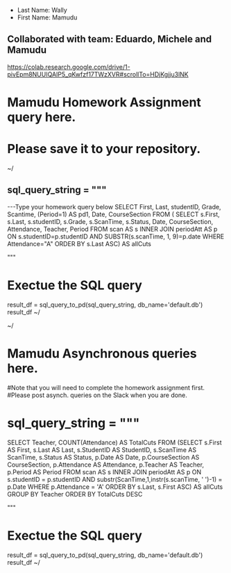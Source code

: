* Last Name: Wally
* First Name: Mamudu

## Collaborated with team: Eduardo, Michele and Mamudu

https://colab.research.google.com/drive/1-pivEpm8NUUIQAIP5_qKwfzf17TWzXVR#scrollTo=HDjKgjju3lNK

# Mamudu Homework Assignment query here.
# Please save it to your repository.

~/
## sql_query_string = """

---Type your homework query below
SELECT First, Last, studentID, Grade, Scantime, (Period=1) AS pd1, Date, CourseSection
FROM
(
SELECT s.First, s.Last, s.studentID, s.Grade, s.ScanTime, s.Status, Date, CourseSection, Attendance, Teacher, Period 
FROM scan AS s
INNER JOIN periodAtt AS p
ON s.studentID=p.studentID AND SUBSTR(s.scanTime, 1, 9)=p.date
WHERE Attendance="A"
ORDER BY s.Last ASC) 
AS allCuts

"""
 
# Exectue the SQL query
result_df = sql_query_to_pd(sql_query_string, db_name='default.db')
result_df
~/

~/
# Mamudu Asynchronous queries here.
#Note that you will need to complete the homework assignment first.
#Please post asynch. queries on the Slack when you are done.

# sql_query_string = """

SELECT Teacher, COUNT(Attendance) AS TotalCuts
FROM (SELECT s.First AS First, s.Last AS Last, s.StudentID AS StudentID, s.ScanTime AS ScanTime, s.Status AS Status, 
p.Date AS Date, p.CourseSection AS CourseSection, p.Attendance AS Attendance, p.Teacher AS Teacher, p.Period AS Period
FROM scan AS s
INNER JOIN periodAtt AS p
ON s.studentID = p.studentID
AND substr(ScanTime,1,instr(s.scanTime, ' ')-1) = p.Date
WHERE p.Attendance = 'A'
ORDER BY s.Last, s.First ASC) AS allCuts
GROUP BY Teacher
ORDER BY TotalCuts DESC

"""
# Exectue the SQL query
result_df = sql_query_to_pd(sql_query_string, db_name='default.db')
result_df
~/
